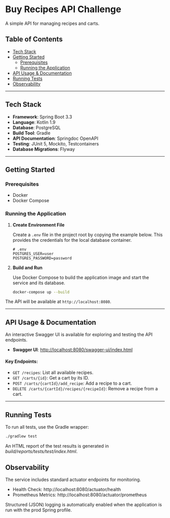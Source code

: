 # Buy Recipes API Challenge

A simple API for managing recipes and carts.

## Table of Contents

- [Tech Stack](#tech-stack)
- [Getting Started](#getting-started)
    - [Prerequisites](#prerequisites)
    - [Running the Application](#running-the-application)
- [API Usage & Documentation](#api-usage--documentation)
- [Running Tests](#running-tests)
- [Observability](#observability)

---

## Tech Stack

-   **Framework**: Spring Boot 3.3
-   **Language**: Kotlin 1.9
-   **Database**: PostgreSQL
-   **Build Tool**: Gradle
-   **API Documentation**: Springdoc OpenAPI
-   **Testing**: JUnit 5, Mockito, Testcontainers
-   **Database Migrations**: Flyway

---

## Getting Started
### Prerequisites

- Docker
- Docker Compose

### Running the Application

1.  **Create Environment File**

    Create a `.env` file in the project root by copying the example below. This provides the credentials for the local database container.

    ```
    # .env
    POSTGRES_USER=user
    POSTGRES_PASSWORD=password
    ```

2.  **Build and Run**

    Use Docker Compose to build the application image and start the service and its database.

    ```bash
    docker-compose up --build
    ```

The API will be available at `http://localhost:8080`.

---

## API Usage & Documentation

An interactive Swagger UI is available for exploring and testing the API endpoints.

-   **Swagger UI**: [http://localhost:8080/swagger-ui/index.html](http://localhost:8080/swagger-ui/index.html)

#### Key Endpoints:

-   `GET /recipes`: List all available recipes.
-   `GET /carts/{id}`: Get a cart by its ID.
-   `POST /carts/{cartId}/add_recipe`: Add a recipe to a cart.
-   `DELETE /carts/{cartId}/recipes/{recipeId}`: Remove a recipe from a cart.

---

## Running Tests

To run all tests, use the Gradle wrapper:

```bash
./gradlew test
```

An HTML report of the test results is generated in *build/reports/tests/test/index.html*.


## Observability

The service includes standard actuator endpoints for monitoring.
-   Health Check: http://localhost:8080/actuator/health
-   Prometheus Metrics: http://localhost:8080/actuator/prometheus

Structured (JSON) logging is automatically enabled when the application is run with the prod Spring profile.